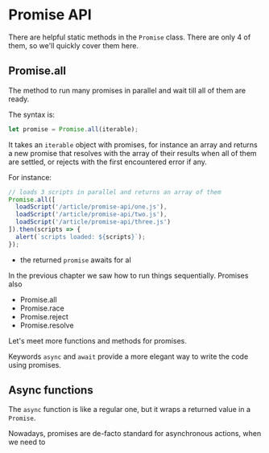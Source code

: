 # Promise API

There are helpful static methods in the `Promise` class. There are only 4 of them, so we'll quickly cover them here.

## Promise.all

The method to run many promises in parallel and wait till all of them are ready.

The syntax is:

```js
let promise = Promise.all(iterable);
```

It takes an `iterable` object with promises, for instance an array and returns a new promise that resolves with the array of their results when all of them are settled, or rejects with the first encountered error if any.

For instance:

```js run
// loads 3 scripts in parallel and returns an array of them
Promise.all([
  loadScript('/article/promise-api/one.js'),
  loadScript('/article/promise-api/two.js'),
  loadScript('/article/promise-api/three.js')
]).then(scripts => {
  alert(`scripts loaded: ${scripts}`);
});
```



- the returned `promise` awaits for al

In the previous chapter we saw how to run things sequentially. Promises also

- Promise.all
- Promise.race
- Promise.reject
- Promise.resolve

Let's meet more functions and methods for promises.



Keywords `async` and `await` provide a more elegant way to write the code using promises.

## Async functions

The `async` function is like a regular one, but it wraps a returned value in a `Promise`.



Nowadays, promises are de-facto standard for asynchronous actions, when we need to
